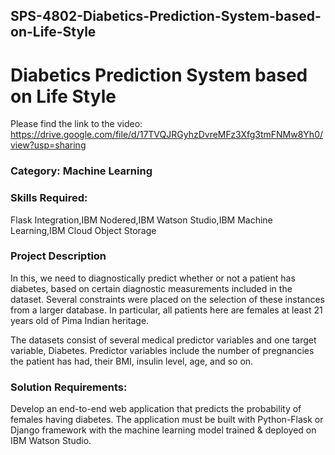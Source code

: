 ## SPS-4802-Diabetics-Prediction-System-based-on-Life-Style
# Diabetics Prediction System based on Life Style

Please find the link to the video: https://drive.google.com/file/d/17TVQJRGyhzDvreMFz3Xfg3tmFNMw8Yh0/view?usp=sharing

### Category: Machine Learning

### Skills Required:
Flask Integration,IBM Nodered,IBM Watson Studio,IBM Machine Learning,IBM Cloud Object Storage

### Project Description
In this, we need to diagnostically predict whether or not a patient has diabetes, based on certain diagnostic measurements included in the dataset. Several constraints were placed on the selection of these instances from a larger database. In particular, all patients here are females at least 21 years old of Pima Indian heritage.

The datasets consist of several medical predictor variables and one target variable, Diabetes. Predictor variables include the number of pregnancies the patient has had, their BMI, insulin level, age, and so on.

### Solution Requirements:
Develop an end-to-end web application that predicts the probability of females having diabetes. The application must be built with Python-Flask or Django framework with the machine learning model trained & deployed on IBM Watson Studio. 
